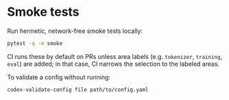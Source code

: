 # Smoke tests

Run hermetic, network-free smoke tests locally:

```bash
pytest -q -m smoke
```
CI runs these by default on PRs unless area labels (e.g. `tokenizer`, `training`, `eval`) are added; in that case, CI narrows the selection to the labeled areas.

To validate a config without running:

```bash
codex-validate-config file path/to/config.yaml
```